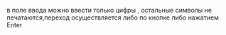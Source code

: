 в поле ввода можно ввести только цифры , остальные символы не печатаются,переход осуществляется либо по кнопке либо нажатием Enter
